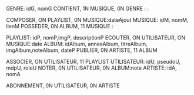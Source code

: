 GENRE: idG, nomG
CONTIENT, 1N MUSIQUE, 0N GENRE
:
:

COMPOSER, ON PLAYLIST, 0N MUSIQUE:dateAjout
MUSIQUE: idM, nomM, lienM
POSSEDER, 0N ALBUM, 11 MUSIQUE
:

PLAYLIST: idP, nomP,imgP, descriptionP
ECOUTER, ON UTILISATEUR, ON MUSIQUE:date
ALBUM: idAlbum, anneeAlbum, titreAlbum, imgAlbum,noteAlbum, dateP
PUBLIER, 0N ARTISTE, 11 ALBUM

ASSOCIER, ON UTILISATEUR, 11 PLAYLIST
UTILISATEUR: idU, pseudoU, mdpU, roleU
NOTER, 0N UTILISATEUR, 0N ALBUM:note
ARTISTE: idA, nomA


ABONNEMENT, 0N UTILISATEUR, 0N ARTISTE

